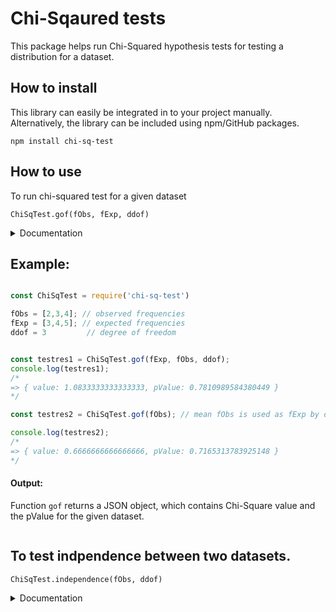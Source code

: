 
# Chi-Sqaured tests

This package helps run Chi-Squared hypothesis tests for testing a distribution for a dataset.

## How to install

This library can easily be integrated in to your project manually. Alternatively, the library can be included using npm/GitHub packages.

```console
npm install chi-sq-test
```

## How to use

To run chi-squared test for a given dataset


```console
ChiSqTest.gof(fObs, fExp, ddof)
```
<details>
    <summary>Documentation</summary>
    <ul>
        <li><code>fObs</code>: [Array] list of observed frequencies
        <br /> 
            &nbsp; &nbsp; &nbsp; <i>Default: No default value, essential arg</i>
        </li>
        <li><code>fExp</code>: [Array] list of expected frequencies
        <br /> 
            &nbsp; &nbsp; &nbsp; <i>Default: array containing mean of the observed frequencies repeated n times</i>
        </li>
        <li><code>ddof</code>: [number] degree of freedom. 
            <br /> 
            &nbsp; &nbsp; &nbsp; <i>Default: n-1, n: number of bins</i>
        </li>
    </ul>
</details>

## Example:

```js

const ChiSqTest = require('chi-sq-test')

fObs = [2,3,4]; // observed frequencies 
fExp = [3,4,5]; // expected frequencies    
ddof = 3         // degree of freedom 


const testres1 = ChiSqTest.gof(fExp, fObs, ddof);
console.log(testres1);
/*
=> { value: 1.0833333333333333, pValue: 0.7810989584380449 }
*/

const testres2 = ChiSqTest.gof(fObs); // mean fObs is used as fExp by default

console.log(testres2);
/*
=> { value: 0.6666666666666666, pValue: 0.7165313783925148 }
*/

```

#### Output:
Function ```gof``` returns a JSON object, which contains Chi-Square value and the pValue for the given dataset.

```

```

## To test indpendence between two datasets.

```console
ChiSqTest.independence(fObs, ddof)
```
<details>
    <summary>Documentation</summary>
    <ul>
        <li><code>fObs</code>: [2D Array] 2D list of observed frequencies</li>
        <li><code>ddof</code>: [number] degree of freedom. Default: n-1, n: number of bins</li>
    </ul>
</details>
